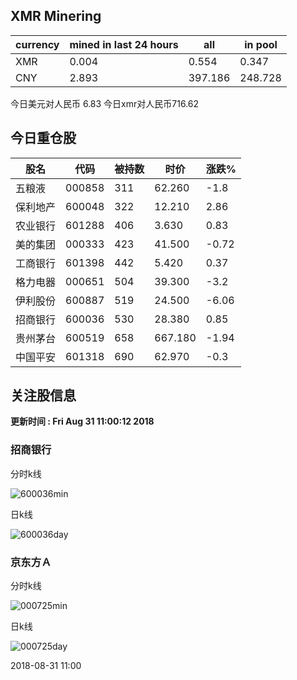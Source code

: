 ## XMR Minering

|currency|mined in last 24 hours|all|in pool|
|---|---|---|---|
|XMR|0.004|0.554|0.347|
|CNY|2.893|397.186|248.728|

今日美元对人民币 6.83	今日xmr对人民币716.62


## 今日重仓股 

|股名|代码|被持数|时价|涨跌%|
|---|---|---|---|---|
|五粮液|000858|311|62.260|-1.8|
|保利地产|600048|322|12.210|2.86|
|农业银行|601288|406|3.630|0.83|
|美的集团|000333|423|41.500|-0.72|
|工商银行|601398|442|5.420|0.37|
|格力电器|000651|504|39.300|-3.2|
|伊利股份|600887|519|24.500|-6.06|
|招商银行|600036|530|28.380|0.85|
|贵州茅台|600519|658|667.180|-1.94|
|中国平安|601318|690|62.970|-0.3|

## 关注股信息
**更新时间 : Fri Aug 31 11:00:12 2018**
### 招商银行 
分时k线

![600036min](http://image.sinajs.cn/newchart/min/n/sh600036.gif)

日k线

![600036day](http://image.sinajs.cn/newchart/daily/n/sh600036.gif)

### 京东方Ａ 
分时k线

![000725min](http://image.sinajs.cn/newchart/min/n/sz000725.gif)

日k线

![000725day](http://image.sinajs.cn/newchart/daily/n/sz000725.gif)

2018-08-31 11:00